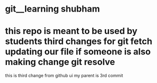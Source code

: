 # git__learning shubham
this repo is meant to be used by students  third changes for git fetch updating our file if someone is also making change
git resolve
=======
this is third change from github ui my parent is 3rd commit
